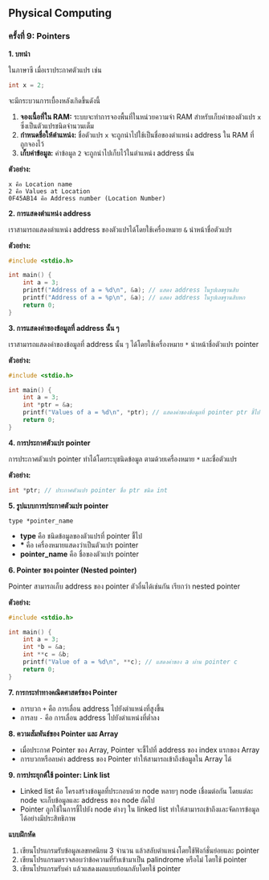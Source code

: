 ## Physical Computing

### ครั้งที่ 9: Pointers

**1. บทนำ**

ในภาษาซี เมื่อเราประกาศตัวแปร เช่น

```c
int x = 2;
```

จะมีกระบวนการเบื้องหลังเกิดขึ้นดังนี้

1. **จองเนื้อที่ใน RAM:** ระบบจะทำการจองพื้นที่ในหน่วยความจำ RAM สำหรับเก็บค่าของตัวแปร `x` ซึ่งเป็นตัวแปรชนิดจำนวนเต็ม
2. **กำหนดชื่อให้ตำแหน่ง:** ชื่อตัวแปร `x` จะถูกนำไปใช้เป็นชื่อของตำแหน่ง address ใน RAM ที่ถูกจองไว้
3. **เก็บค่าข้อมูล:** ค่าข้อมูล `2` จะถูกนำไปเก็บไว้ในตำแหน่ง address นั้น

**ตัวอย่าง:**

```
x คือ Location name
2 คือ Values at Location
0F45AB14 คือ Address number (Location Number)
```

**2. การแสดงตำแหน่ง address**

เราสามารถแสดงตำแหน่ง address ของตัวแปรได้โดยใช้เครื่องหมาย `&` นำหน้าชื่อตัวแปร

**ตัวอย่าง:**

```c
#include <stdio.h>

int main() {
    int a = 3;
    printf("Address of a = %d\n", &a); // แสดง address ในรูปเลขฐานสิบ
    printf("Address of a = %p\n", &a); // แสดง address ในรูปเลขฐานสิบหก
    return 0;
}
```

**3. การแสดงค่าของข้อมูลที่ address นั้น ๆ**

เราสามารถแสดงค่าของข้อมูลที่ address นั้น ๆ ได้โดยใช้เครื่องหมาย `*` นำหน้าชื่อตัวแปร pointer

**ตัวอย่าง:**

```c
#include <stdio.h>

int main() {
    int a = 3;
    int *ptr = &a;
    printf("Values of a = %d\n", *ptr); // แสดงค่าของข้อมูลที่ pointer ptr ชี้ไป
    return 0;
}
```

**4. การประกาศตัวแปร pointer**

การประกาศตัวแปร pointer ทำได้โดยระบุชนิดข้อมูล ตามด้วยเครื่องหมาย `*`  และชื่อตัวแปร

**ตัวอย่าง:**

```c
int *ptr; // ประกาศตัวแปร pointer ชื่อ ptr ชนิด int 
```

**5. รูปแบบการประกาศตัวแปร pointer**

```
type *pointer_name
```

* **type** คือ ชนิดข้อมูลของตัวแปรที่ pointer ชี้ไป
* **\*** คือ เครื่องหมายแสดงว่าเป็นตัวแปร pointer
* **pointer_name** คือ ชื่อของตัวแปร pointer

**6. Pointer ของ pointer (Nested pointer)**

Pointer สามารถเก็บ address ของ pointer ตัวอื่นได้เช่นกัน เรียกว่า nested pointer

**ตัวอย่าง:**

```c
#include <stdio.h>

int main() {
    int a = 3;
    int *b = &a;
    int **c = &b; 
    printf("Value of a = %d\n", **c); // แสดงค่าของ a ผ่าน pointer c
    return 0;
}
```

**7. การกระทำทางคณิตศาสตร์ของ Pointer**

* การบวก `+` คือ การเลื่อน address ไปยังตำแหน่งที่สูงขึ้น
* การลบ `-` คือ การเลื่อน address ไปยังตำแหน่งที่ต่ำลง

**8. ความสัมพันธ์ของ Pointer และ Array**

* เมื่อประกาศ Pointer ของ Array, Pointer จะชี้ไปที่ address ของ index แรกของ Array
* การบวกหรือลบค่า address ของ Pointer ทำให้สามารถเข้าถึงข้อมูลใน Array ได้

**9. การประยุกต์ใช้ pointer: Link list**

* Linked list คือ โครงสร้างข้อมูลที่ประกอบด้วย node หลายๆ node เชื่อมต่อกัน โดยแต่ละ node จะเก็บข้อมูลและ address ของ
  node ถัดไป
* Pointer ถูกใช้ในการชี้ไปยัง node ต่างๆ ใน linked list ทำให้สามารถเข้าถึงและจัดการข้อมูลได้อย่างมีประสิทธิภาพ

**แบบฝึกหัด**

1. เขียนโปรแกรมรับข้อมูลเลขทศนิยม 3 จำนวน แล้วสลับตำแหน่งโดยใช้ฟังก์ชั่นย่อยและ pointer
2. เขียนโปรแกรมตรวจสอบว่าข้อความที่รับเข้ามาเป็น palindrome หรือไม่ โดยใช้ pointer
3. เขียนโปรแกรมรับค่า แล้วแสดงผลแบบย้อนกลับโดยใช้ pointer